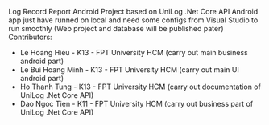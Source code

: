 Log Record Report Android Project based on UniLog .Net Core API
Android app just have runned on local and need some configs from Visual Studio to run smoothly (Web project and database will be published pater)
Contributors:
- Le Hoang Hieu - K13 - FPT University HCM (carry out main business android part)
- Le Bui Hoang Minh - K13 - FPT University HCM (carry out main UI android part)
- Ho Thanh Tung - K13 - FPT University HCM (carry out documentation of UniLog .Net Core API)
- Dao Ngoc Tien - K11 - FPT University HCM (carry out business part of UniLog .Net Core API)
